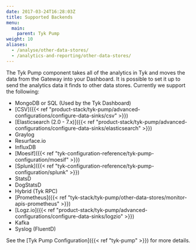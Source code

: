 ```yaml
---
date: 2017-03-24T16:28:03Z
title: Supported Backends
menu:
  main:
    parent: Tyk Pump
weight: 10 
aliases:
  - /analyse/other-data-stores/
  - /analytics-and-reporting/other-data-stores/
---
```


The Tyk Pump component takes all of the analytics in Tyk and moves the data from the Gateway into your Dashboard. It is possible to set it up to send the analytics data it finds to other data stores. Currently we support the following:

- MongoDB or SQL (Used by the Tyk Dashboard)
- [CSV]({{< ref "product-stack/tyk-pump/advanced-configurations/configure-data-sinks/csv" >}})
- [Elasticsearch (2.0 - 7.x)]({{< ref "product-stack/tyk-pump/advanced-configurations/configure-data-sinks/elasticsearch" >}})
- Graylog
- Resurface.io
- InfluxDB
- [Moesif]({{< ref "tyk-configuration-reference/tyk-pump-configuration/moesif" >}})
- [Splunk]({{< ref "tyk-configuration-reference/tyk-pump-configuration/splunk" >}})
- StatsD
- DogStatsD
- Hybrid (Tyk RPC)
- [Prometheus]({{< ref "tyk-stack/tyk-pump/other-data-stores/monitor-apis-prometheus" >}})
- [Logz.io]({{< ref "product-stack/tyk-pump/advanced-configurations/configure-data-sinks/logzio" >}})
- Kafka
- Syslog (FluentD)

See the [Tyk Pump Configuration]({{< ref "tyk-pump" >}}) for more details.
